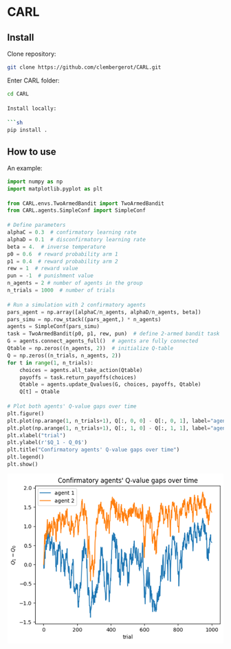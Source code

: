 CARL
================

<!-- WARNING: THIS FILE WAS AUTOGENERATED! DO NOT EDIT! -->

## Install

Clone repository:

``` sh
git clone https://github.com/clembergerot/CARL.git
```

Enter CARL folder:

``` sh
cd CARL

Install locally:

```sh
pip install .
```

## How to use

An example:

``` python
import numpy as np
import matplotlib.pyplot as plt

from CARL.envs.TwoArmedBandit import TwoArmedBandit
from CARL.agents.SimpleConf import SimpleConf

# Define parameters
alphaC = 0.3  # confirmatory learning rate
alphaD = 0.1  # disconfirmatory learning rate
beta = 4.  # inverse temperature
p0 = 0.6  # reward probability arm 1
p1 = 0.4  # reward probability arm 2
rew = 1  # reward value
pun = -1  # punishment value
n_agents = 2 # number of agents in the group
n_trials = 1000  # number of trials

# Run a simulation with 2 confirmatory agents
pars_agent = np.array([alphaC/n_agents, alphaD/n_agents, beta])  
pars_simu = np.row_stack((pars_agent,) * n_agents) 
agents = SimpleConf(pars_simu)
task = TwoArmedBandit(p0, p1, rew, pun)  # define 2-armed bandit task
G = agents.connect_agents_full()  # agents are fully connected
Qtable = np.zeros((n_agents, 2))  # initialize Q-table
Q = np.zeros((n_trials, n_agents, 2))
for t in range(1, n_trials):
    choices = agents.all_take_action(Qtable)
    payoffs = task.return_payoffs(choices)
    Qtable = agents.update_Qvalues(G, choices, payoffs, Qtable)
    Q[t] = Qtable

# Plot both agents' Q-value gaps over time
plt.figure()
plt.plot(np.arange(1, n_trials+1), Q[:, 0, 0] - Q[:, 0, 1], label="agent 1")
plt.plot(np.arange(1, n_trials+1), Q[:, 1, 0] - Q[:, 1, 1], label="agent 2")
plt.xlabel("trial")
plt.ylabel(r'$Q_1 - Q_0$')
plt.title("Confirmatory agents' Q-value gaps over time")
plt.legend()
plt.show()
```

![](index_files/figure-commonmark/cell-2-output-1.png)
